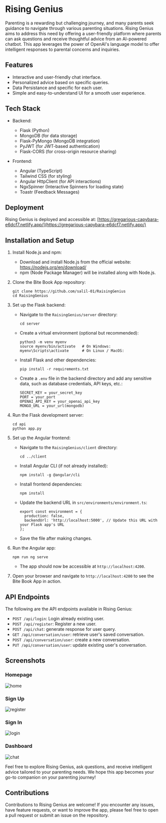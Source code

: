 # Rising Genius

Parenting is a rewarding but challenging journey, and many parents seek guidance to navigate through various parenting situations. Rising Genius aims to address this need by offering a user-friendly platform where parents can ask questions and receive thoughtful advice from an AI-powered chatbot. This app leverages the power of OpenAI's language model to offer intelligent responses to parental concerns and inquiries.

## Features

- Interactive and user-friendly chat interface.
- Personalized advice based on specific queries.
- Data Persistance and specific for each user.
- Simple and easy-to-understand UI for a smooth user experience.

## Tech Stack

- Backend:
  - Flask (Python)
  - MongoDB (for data storage)
  - Flask-PyMongo (MongoDB integration)
  - PyJWT (for JWT-based authentication)
  - Flask-CORS (for cross-origin resource sharing)

- Frontend:
  - Angular (TypeScript)
  - Tailwind CSS (for styling)
  - Angular HttpClient (for API interactions)
  - NgxSpinner (Interactive Spinners for loading state)
  - Toastr (Feedback Messages)

## Deployment

Rising Genius is deployed and accessible at: [https://gregarious-capybara-e6dcf7.netlify.app/](https://gregarious-capybara-e6dcf7.netlify.app/)


## Installation and Setup

1. Install Node.js and npm:

   - Download and install Node.js from the official website: https://nodejs.org/en/download/
   - npm (Node Package Manager) will be installed along with Node.js.

2. Clone the Bite Book App repository:

   ```
   git clone https://github.com/salil-01/RaisingGenius
   cd RaisingGenius
   ```

3. Set up the Flask backend:

   - Navigate to the `RaisingGenius/server` directory:
     ```
     cd server
     ```
   - Create a virtual environment (optional but recommended):
     ```
     python3 -m venv myenv
     source myenv/bin/activate   # On Windows:
     myenv\Scripts\activate      # On Linux / MacOS:
     ```
   - Install Flask and other dependencies:
     ```
     pip install -r requirements.txt
     ```
   - Create a `.env` file in the backend directory and add any sensitive data, such as database credentials, API keys, etc.:
     ```
     SECRET_KEY = your_secret_key
     PORT = your_port
     OPENAI_API_KEY = your_openai_api_key
     MONGO_URL = your_url(mongodb)
     ```

4. Run the Flask development server:

   ```
   cd api
   python app.py
   ```

5. Set up the Angular frontend:

   - Navigate to the `RaisingGenius/client` directory:
     ```
     cd ../client
     ```
   - Install Angular CLI (if not already installed):
     ```
     npm install -g @angular/cli
     ```
   - Install frontend dependencies:
     ```
     npm install
     ```
   - Update the backend URL in `src/environments/environment.ts`:
     ```
     export const environment = {
       production: false,
       backendUrl: 'http://localhost:5000', // Update this URL with your Flask app's URL
     };
     ```
   - Save the file after making changes.

6. Run the Angular app:

   ```
   npm run ng serve
   ```

   - The app should now be accessible at `http://localhost:4200`.

7. Open your browser and navigate to `http://localhost:4200` to see the Bite Book App in action.

## API Endpoints

The following are the API endpoints available in Rising Genius:

- `POST /api/login`: Login already existing user.
- `POST /api/register`: Register a new user.
- `POST /api/chat`: generate response for user query.
- `GET /api/conversation/user`: retrieve user's saved conversation.
- `POST /api/conversation/user`: create a new conversation.
- `PUT /api/conversation/user`: update existing user's conversation.


## Screenshots
### Homepage
![home](https://github.com/salil-01/RaisingGenius/assets/115460357/f3f631ba-53d7-4e7b-b828-c49efcdf8087)

### Sign Up
![register](https://github.com/salil-01/RaisingGenius/assets/115460357/9f88ed27-6678-41fa-87e7-fca3ddcc342b)

### Sign In
![login](https://github.com/salil-01/RaisingGenius/assets/115460357/28aeafb0-853e-4753-99c6-d9daa75fa52b)

### Dashboard
![chat](https://github.com/salil-01/RaisingGenius/assets/115460357/4cb59499-ee03-4e9e-82ab-685ca3cfa403)


Feel free to explore Rising Genius, ask questions, and receive intelligent advice tailored to your parenting needs. We hope this app becomes your go-to companion on your parenting journey!

## Contributions

Contributions to Rising Genius are welcome! If you encounter any issues, have feature requests, or want to improve the app, please feel free to open a pull request or submit an issue on the repository.
